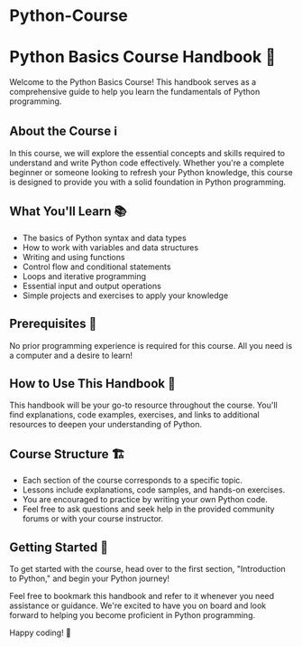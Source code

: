 # Python-Course

# Python Basics Course Handbook 🐍

Welcome to the Python Basics Course! This handbook serves as a comprehensive guide to help you learn the fundamentals of Python programming.

## About the Course ℹ️

In this course, we will explore the essential concepts and skills required to understand and write Python code effectively. Whether you're a complete beginner or someone looking to refresh your Python knowledge, this course is designed to provide you with a solid foundation in Python programming.

## What You'll Learn 📚

- The basics of Python syntax and data types
- How to work with variables and data structures
- Writing and using functions
- Control flow and conditional statements
- Loops and iterative programming
- Essential input and output operations
- Simple projects and exercises to apply your knowledge

## Prerequisites 🚀

No prior programming experience is required for this course. All you need is a computer and a desire to learn!

## How to Use This Handbook 📖

This handbook will be your go-to resource throughout the course. You'll find explanations, code examples, exercises, and links to additional resources to deepen your understanding of Python.

## Course Structure 🏗️

- Each section of the course corresponds to a specific topic.
- Lessons include explanations, code samples, and hands-on exercises.
- You are encouraged to practice by writing your own Python code.
- Feel free to ask questions and seek help in the provided community forums or with your course instructor.

## Getting Started 🚀

To get started with the course, head over to the first section, "Introduction to Python," and begin your Python journey!

Feel free to bookmark this handbook and refer to it whenever you need assistance or guidance. We're excited to have you on board and look forward to helping you become proficient in Python programming.

Happy coding! 🌟
